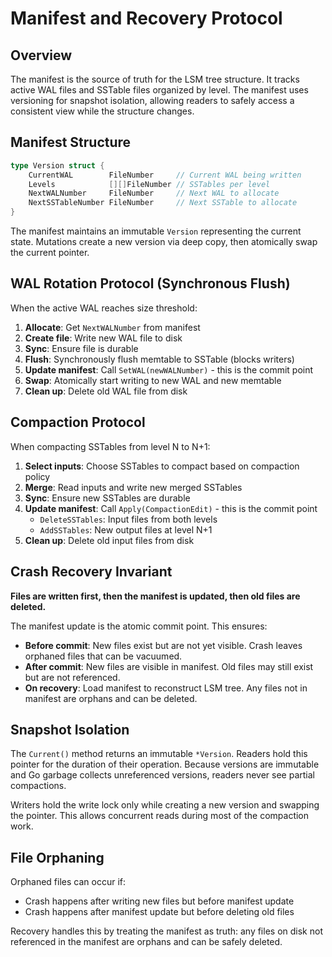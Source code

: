 # Manifest and Recovery Protocol

## Overview

The manifest is the source of truth for the LSM tree structure. It tracks active WAL files and SSTable files organized by level. The manifest uses versioning for snapshot isolation, allowing readers to safely access a consistent view while the structure changes.

## Manifest Structure

```go
type Version struct {
    CurrentWAL        FileNumber     // Current WAL being written
    Levels            [][]FileNumber // SSTables per level
    NextWALNumber     FileNumber     // Next WAL to allocate
    NextSSTableNumber FileNumber     // Next SSTable to allocate
}
```

The manifest maintains an immutable `Version` representing the current state. Mutations create a new version via deep copy, then atomically swap the current pointer.

## WAL Rotation Protocol (Synchronous Flush)

When the active WAL reaches size threshold:

1. **Allocate**: Get `NextWALNumber` from manifest
2. **Create file**: Write new WAL file to disk
3. **Sync**: Ensure file is durable
4. **Flush**: Synchronously flush memtable to SSTable (blocks writers)
5. **Update manifest**: Call `SetWAL(newWALNumber)` - this is the commit point
6. **Swap**: Atomically start writing to new WAL and new memtable
7. **Clean up**: Delete old WAL file from disk

## Compaction Protocol

When compacting SSTables from level N to N+1:

1. **Select inputs**: Choose SSTables to compact based on compaction policy
2. **Merge**: Read inputs and write new merged SSTables
3. **Sync**: Ensure new SSTables are durable
4. **Update manifest**: Call `Apply(CompactionEdit)` - this is the commit point
   - `DeleteSSTables`: Input files from both levels
   - `AddSSTables`: New output files at level N+1
5. **Clean up**: Delete old input files from disk

## Crash Recovery Invariant

**Files are written first, then the manifest is updated, then old files are deleted.**

The manifest update is the atomic commit point. This ensures:

- **Before commit**: New files exist but are not yet visible. Crash leaves orphaned files that can be vacuumed.
- **After commit**: New files are visible in manifest. Old files may still exist but are not referenced.
- **On recovery**: Load manifest to reconstruct LSM tree. Any files not in manifest are orphans and can be deleted.

## Snapshot Isolation

The `Current()` method returns an immutable `*Version`. Readers hold this pointer for the duration of their operation. Because versions are immutable and Go garbage collects unreferenced versions, readers never see partial compactions.

Writers hold the write lock only while creating a new version and swapping the pointer. This allows concurrent reads during most of the compaction work.

## File Orphaning

Orphaned files can occur if:
- Crash happens after writing new files but before manifest update
- Crash happens after manifest update but before deleting old files

Recovery handles this by treating the manifest as truth: any files on disk not referenced in the manifest are orphans and can be safely deleted.
